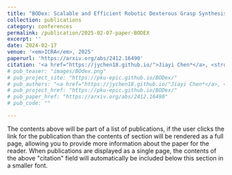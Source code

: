 ```yaml
---
title: "BODex: Scalable and Efficient Robotic Dexterous Grasp Synthesis Using Bilevel Optimization"
collection: publications
category: conferences
permalink: /publication/2025-02-07-paper-BODEX
excerpt: ''
date: 2024-02-17
venue: '<em>ICRA</em>, 2025'
paperurl: 'https://arxiv.org/abs/2412.16490'
citation: '<a href="https://jychen18.github.io/">Jiayi Chen*</a>, <strong>Yubin Ke</strong>*,<a href="https://hughw19.github.io/">He Wang†</a>; <em>ICRA</em>, 2025.'
# pub_teaser: "images/BOdex.png"
# pub_project_site: "https://pku-epic.github.io/BODex/"
# pub_authers: "<a href="https://jychen18.github.io/"Jiayi Chen*</a>, <strong>Yubin Ke</strong>*,<a href="https://hughw19.github.io/">He Wang†</a>"
# pub_project_href: "https://pku-epic.github.io/BODex/"
# pub_paper_href: "https://arxiv.org/abs/2412.16490"
# pub_code: ""

---
```


The contents above will be part of a list of publications, if the user clicks the link for the publication than the contents of section will be rendered as a full page, allowing you to provide more information about the paper for the reader. When publications are displayed as a single page, the contents of the above "citation" field will automatically be included below this section in a smaller font.
